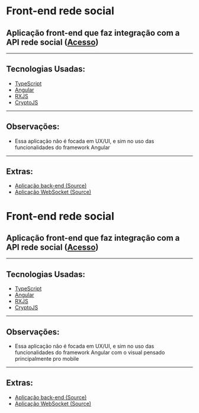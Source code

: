 # Front-end rede social


## Aplicação front-end que faz integração com a API rede social ([Acesso](https://rede-social.leooresende.tk/home))
---
## Tecnologias Usadas:
- [TypeScript](https://www.typescriptlang.org/docs/)
- [Angular](https://angular.io/docs)
- [RXJS](https://rxjs.dev/guide/overview)
- [CryptoJS](https://cryptojs.gitbook.io/docs/)

---
## Observações:
- Essa aplicação não é focada em UX/UI, e sim no uso das funcionalidades do framework Angular
---
## Extras:
- [Aplicação back-end (Source)](https://github.com/leooresende01/rede-social-api)
- [Aplicação WebSocket (Source)](https://github.com/leooresende01/rede-social-frontend)
# Front-end rede social


## Aplicação front-end que faz integração com a API rede social ([Acesso](https://rede-social.leooresende.tk/home))
---
## Tecnologias Usadas:
- [TypeScript](https://www.typescriptlang.org/docs/)
- [Angular](https://angular.io/docs)
- [RXJS](https://rxjs.dev/guide/overview)
- [CryptoJS](https://cryptojs.gitbook.io/docs/)

---
## Observações:
- Essa aplicação não é focada em UX/UI, e sim no uso das funcionalidades do framework Angular com o visual pensado principalmente pro mobile
---
## Extras:
- [Aplicação back-end (Source)](https://github.com/leooresende01/rede-social-api)
- [Aplicação WebSocket (Source)](https://github.com/leooresende01/rede-social-frontend)
